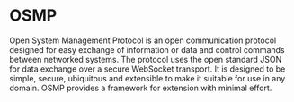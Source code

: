 # OSMP

Open System Management Protocol is an open communication protocol designed for easy exchange of information or data and control commands between networked systems. The protocol uses the open standard JSON for data exchange over a secure WebSocket transport. It is designed to be simple, secure, ubiquitous and extensible to make it suitable for use in any domain. OSMP provides a framework for extension with minimal effort.
